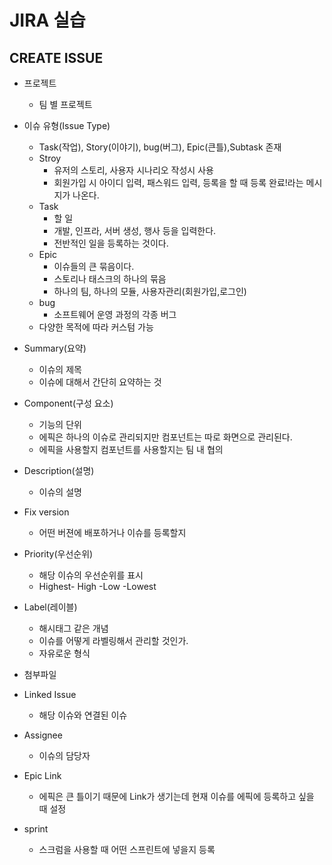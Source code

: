 # JIRA 실습

## CREATE ISSUE

- 프로젝트
  - 팀 별 프로젝트 
- 이슈 유형(Issue Type)
  - Task(작업), Story(이야기), bug(버그), Epic(큰틀),Subtask 존재
  - Stroy
    - 유저의 스토리, 사용자 시나리오 작성시 사용 
    - 회원가입 시 아이디 입력, 패스워드 입력, 등록을 할 때 등록 완료!라는 메시지가 나온다.
  - Task
    - 할 일
    - 개발, 인프라, 서버 생성, 행사 등을 입력한다.
    - 전반적인 일을 등록하는 것이다.
  - Epic
    - 이슈들의 큰 묶음이다. 
    - 스토리나 태스크의 하나의 묶음
    - 하나의 팀, 하나의 모듈, 사용자관리(회원가입,로그인) 
  - bug
    - 소프트웨어 운영 과정의 각종 버그
  - 다양한 목적에 따라 커스텀 가능
- Summary(요약)
  - 이슈의 제목 
  - 이슈에 대해서 간단히 요약하는 것
- Component(구성 요소)
  - 기능의 단위
  - 에픽은 하나의 이슈로 관리되지만 컴포넌트는 따로 화면으로 관리된다.
  - 에픽을 사용할지 컴포넌트를 사용할지는 팀 내 협의
- Description(설명)
  - 이슈의 설명
- Fix version
  - 어떤 버젼에 배포하거나 이슈를 등록할지
- Priority(우선순위)
  - 해당 이슈의 우선순위를 표시
  - Highest- High -Low -Lowest
- Label(레이블)
  - 해시태그 같은 개념
  - 이슈를 어떻게 라벨링해서 관리할 것인가.
  - 자유로운 형식
- 첨부파일
- Linked Issue 
  - 해당 이슈와 연결된 이슈
- Assignee
  - 이슈의 담당자

- Epic Link 
  - 에픽은 큰 틀이기 때문에 Link가 생기는데 현재 이슈를 에픽에 등록하고 싶을 때 설정
- sprint
  - 스크럼을 사용할 때 어떤 스프린트에 넣을지 등록

